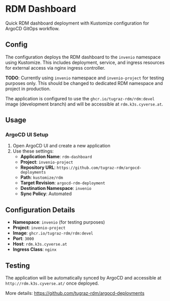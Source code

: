 # RDM Dashboard

Quick RDM dashboard deployment with Kustomize configuration for ArgoCD GitOps workflow.

## Config

The configuration deploys the RDM dashboard to the `invenio` namespace using Kustomize. This includes deployment, service, and ingress resources for external access via nginx ingress controller.

**TODO**: Currently using `invenio` namespace and `invenio-project` for testing purposes only. This should be changed to dedicated RDM namespace and project in production.

The application is configured to use the `ghcr.io/tugraz-rdm/rdm:devel` image (development branch) and will be accessible at `rdm.k3s.cyverse.at`.

## Usage

### ArgoCD UI Setup

1. Open ArgoCD UI and create a new application
2. Use these settings:
   - **Application Name**: `rdm-dashboard`
   - **Project**: `invenio-project`
   - **Repository URL**: `https://github.com/tugraz-rdm/argocd-deployments`
   - **Path**: `kustomize/rdm`
   - **Target Revision**: `argocd-rdm-deployment`
   - **Destination Namespace**: `invenio`
   - **Sync Policy**: Automated

## Configuration Details

- **Namespace**: `invenio` (for testing purposes)
- **Project**: `invenio-project`
- **Image**: `ghcr.io/tugraz-rdm/rdm:devel`
- **Port**: `3000`
- **Host**: `rdm.k3s.cyverse.at`
- **Ingress Class**: `nginx`

## Testing

The application will be automatically synced by ArgoCD and accessible at `http://rdm.k3s.cyverse.at/` once deployed.

More details: https://github.com/tugraz-rdm/argocd-deployments
